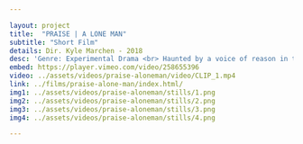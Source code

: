 ```yaml
---

layout: project
title:  "PRAISE | A LONE MAN"
subtitle: "Short Film"
details: Dir. Kyle Marchen - 2018 
desc: 'Genre: Experimental Drama <br> Haunted by a voice of reason in the middle of nowhere, A Lone Man is plagued by a cassette that speaks to him directly. Left with only his vices to cope, the painter spirals further into his own doubts.'
embed: https://player.vimeo.com/video/258655396
video: ../assets/videos/praise-aloneman/video/CLIP_1.mp4
link: ../films/praise-alone-man/index.html/
img1: ../assets/videos/praise-aloneman/stills/1.png
img2: ../assets/videos/praise-aloneman/stills/2.png
img3: ../assets/videos/praise-aloneman/stills/3.png
img4: ../assets/videos/praise-aloneman/stills/4.png

---
```

